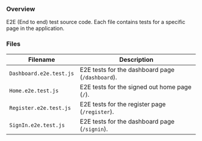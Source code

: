 ### Overview

E2E (End to end) test source code.  Each file contains tests for a specific page in the application.

### Files

| Filename                  | Description                                                                               |
|---------------------------|-------------------------------------------------------------------------------------------|
| `Dashboard.e2e.test.js`   | E2E tests for the dashboard page (`/dashboard`).                                          |
| `Home.e2e.test.js`        | E2E tests for the signed out home page (`/`).                                             |
| `Register.e2e.test.js`    | E2E tests for the register page (`/register`).                                            |
| `SignIn.e2e.test.js`      | E2E tests for the dashboard page (`/signin`).                                             |
